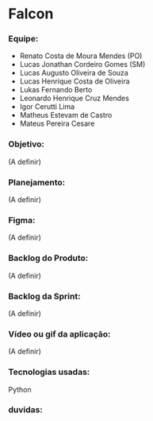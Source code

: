 # Falcon

### Equipe:
* Renato Costa de Moura Mendes (PO)
* Lucas Jonathan Cordeiro Gomes (SM)
* Lucas Augusto Oliveira de Souza
* Lucas Henrique Costa de Oliveira
* Lukas Fernando Berto
* Leonardo Henrique Cruz Mendes
* Igor Cerutti Lima
* Matheus Estevam de Castro
* Mateus Pereira Cesare

### Objetivo:
(A definir)

### Planejamento:
(A definir)

### Figma:
(A definir)

### Backlog do Produto:
(A definir)

### Backlog da Sprint:
(A definir)

### Vídeo ou gif da aplicação:
(A definir)

### Tecnologias usadas:
Python

### duvidas:



